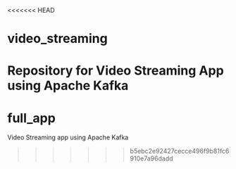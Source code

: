 <<<<<<< HEAD
# video_streaming
Repository for Video Streaming App using Apache Kafka
=======
# full_app
Video Streaming app using Apache Kafka
>>>>>>> b5ebc2e92427cecce496f9b81fc6910e7a96dadd
